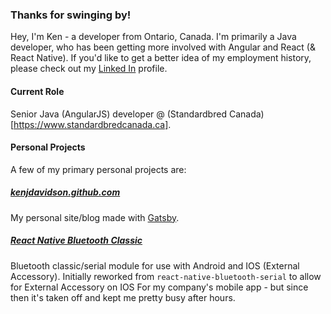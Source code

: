 ### Thanks for swinging by!

Hey, I'm Ken - a developer from Ontario, Canada.  I'm primarily a Java developer, who has been getting more involved with Angular and React (& React Native).  If you'd like to get a better idea of my employment history, please check out my [Linked In](https://linkedin.com/in/kenjdavidson) profile.

#### Current Role

Senior Java (AngularJS) developer @ (Standardbred Canada)[https://www.standardbredcanada.ca].

#### Personal Projects

A few of my primary personal projects are:

##### [kenjdavidson.github.com](https://kenjdavidson.com)

My personal site/blog made with [Gatsby](https://www.gatsbyjs.org/).

##### [React Native Bluetooth Classic](https://kenjdavidson.com/react-native-bluetooth-classic)

Bluetooth classic/serial module for use with Android and IOS (External Accessory).   Initially reworked from `react-native-bluetooth-serial` to allow for External Accessory on IOS For my company's mobile app - but since then it's taken off and kept me pretty busy after hours.
